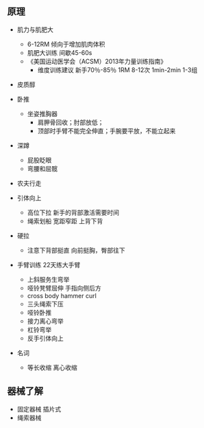 
## 原理
+ 肌力与肌肥大
	+ 6-12RM 倾向于增加肌肉体积
	+ 肌肥大训练 间歇45-60s
	+ 《美国运动医学会（ACSM）2013年力量训练指南》
		+ 维度训练建议 新手70％-85％ 1RM 8-12次 1min-2min 1-3组
+ 皮质醇

+ 卧推
	+ 坐姿推胸器
		+ 肩胛骨回收；肘部放低；
		+ 顶部时手臂不能完全伸直；手腕要平放，不能立起来

+ 深蹲
	+ 屁股眨眼
	+ 弯腰和屈髋

+ 农夫行走
+ 引体向上
	+ 高位下拉 新手的背部激活需要时间
	+ 绳索划船 宽距窄距 上背下背
+ 硬拉
	+ 注意下背部挺直 向前挺胸，臀部往下

+ 手臂训练  22天练大手臂
	+ 上斜服务生弯举
	+ 哑铃凳臂屈伸 手指向侧后方
	+ cross body hammer curl
	+ 三头绳索下压
	+ 哑铃卧推
	+ 接力离心弯举
	+ 杠铃弯举
	+ 反手引体向上

+ 名词 
	+ 等长收缩 离心收缩

## 器械了解
+ 固定器械 插片式
+ 绳索器械